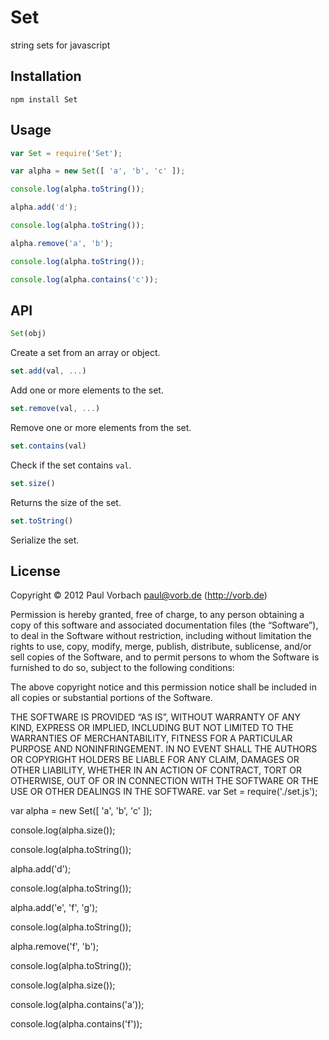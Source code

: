 # Set

string sets for javascript

## Installation

```
npm install Set
```

## Usage

```js
var Set = require('Set');

var alpha = new Set([ 'a', 'b', 'c' ]);

console.log(alpha.toString());

alpha.add('d');

console.log(alpha.toString());

alpha.remove('a', 'b');

console.log(alpha.toString());

console.log(alpha.contains('c'));
```

## API

```js
Set(obj)
```

Create a set from an array or object.

```js
set.add(val, ...)
```

Add one or more elements to the set.

```js
set.remove(val, ...)
```

Remove one or more elements from the set.

```js
set.contains(val)
```

Check if the set contains `val`.

```js
set.size()
```

Returns the size of the set.

```js
set.toString()
```

Serialize the set.

## License

Copyright © 2012 Paul Vorbach <paul@vorb.de> (http://vorb.de)

Permission is hereby granted, free of charge, to any person obtaining a copy of
this software and associated documentation files (the “Software”), to deal in
the Software without restriction, including without limitation the rights to
use, copy, modify, merge, publish, distribute, sublicense, and/or sell copies of
the Software, and to permit persons to whom the Software is furnished to do so,
subject to the following conditions:

The above copyright notice and this permission notice shall be included in all
copies or substantial portions of the Software.

THE SOFTWARE IS PROVIDED “AS IS”, WITHOUT WARRANTY OF ANY KIND, EXPRESS OR
IMPLIED, INCLUDING BUT NOT LIMITED TO THE WARRANTIES OF MERCHANTABILITY, FITNESS
FOR A PARTICULAR PURPOSE AND NONINFRINGEMENT. IN NO EVENT SHALL THE AUTHORS OR
COPYRIGHT HOLDERS BE LIABLE FOR ANY CLAIM, DAMAGES OR OTHER LIABILITY, WHETHER
IN AN ACTION OF CONTRACT, TORT OR OTHERWISE, OUT OF OR IN CONNECTION WITH THE
SOFTWARE OR THE USE OR OTHER DEALINGS IN THE SOFTWARE.
var Set = require('./set.js');

var alpha = new Set([ 'a', 'b', 'c' ]);

console.log(alpha.size());

console.log(alpha.toString());

alpha.add('d');

console.log(alpha.toString());

alpha.add('e', 'f', 'g');

console.log(alpha.toString());

alpha.remove('f', 'b');

console.log(alpha.toString());

console.log(alpha.size());

console.log(alpha.contains('a'));

console.log(alpha.contains('f'));
